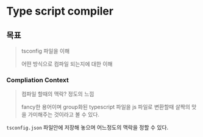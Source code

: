 # Type script compiler

## 목표

> tsconfig 파일을 이해
>
> 어떤 방식으로 컴파일 되는지에 대한 이해

### Compliation Context

> 컴파일 할때의 맥락? 정도의 느낌
>
> fancy한 용어이며 group화된 typescript 파일을 js 파일로 변환할때 살짝의 맛을 가미해주는 것이라고 볼 수 있다.

`tsconfig.json` 파일안에 저장해 놓으며 어느정도의 맥락을 정할 수 있다.





